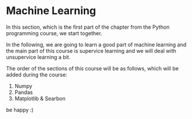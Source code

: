 # Machine Learning

In this section, which is the first part of the chapter from the Python programming course, we start together.

In the following, we are going to learn a good part of machine learning and the main part of this course is supervice learning and we will deal with unsupervice learning a bit.

The order of the sections of this course will be as follows, which will be added during the course:

1) Numpy
2) Pandas
3) Matplotlib & Searbon

be happy :)
